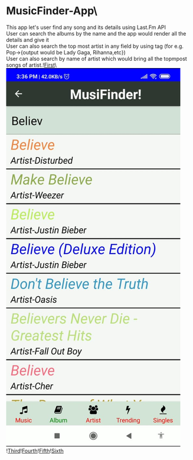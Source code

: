 # MusicFinder-App\
This app let's user find any song and its details using Last.Fm API\
User can search the albums by the name and the app would render all the details and give it\
User can also search the top most artist in any field by using tag (for e.g. Pop->{output would be Lady Gaga, Rihanna,etc})\
User can also search by name of artist which would bring all the topmpost songs of artist.\![First](https://github.com/jinicode/MusicFinder-App/blob/master/mus.jpeg)\\![Second](https://github.com/jinicode/MusicFinder-App/blob/master/mu.jpeg)\![Third](https://github.com/jinicode/MusicFinder-App/blob/master/mm.jpeg)\![Fourth](https://github.com/jinicode/MusicFinder-App/blob/master/mi.jpeg)\![Fifth](https://github.com/jinicode/MusicFinder-App/blob/master/m.jpeg)\![Sixth](https://github.com/jinicode/MusicFinder-App/blob/master/music1.jpeg)

